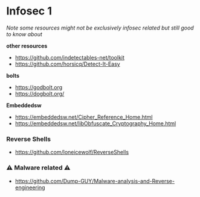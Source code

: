 # Infosec 1
*Note some resources might not be exclusively infosec related but still good to know about*

**other resources**
- https://github.com/indetectables-net/toolkit
- https://github.com/horsicq/Detect-It-Easy

**bolts**
- https://godbolt.org
- https://dogbolt.org/

**Embeddedsw**
- https://embeddedsw.net/Cipher_Reference_Home.html
- https://embeddedsw.net/libObfuscate_Cryptography_Home.html

### Reverse Shells
- https://github.com/loneicewolf/ReverseShells


### ⚠️ Malware related ⚠️
- https://github.com/Dump-GUY/Malware-analysis-and-Reverse-engineering
